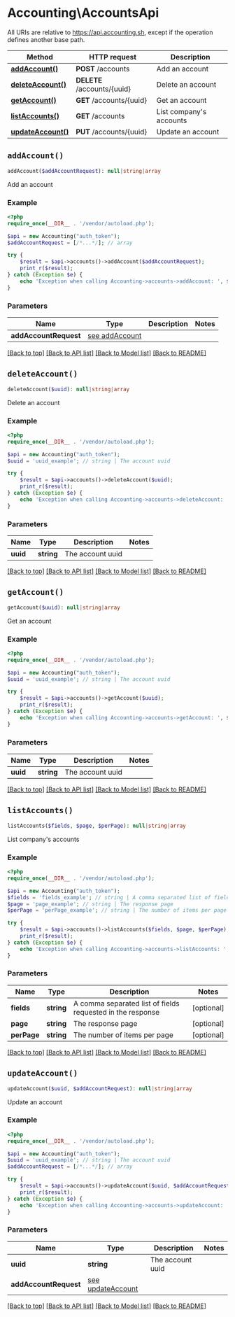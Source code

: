 # Accounting\AccountsApi

All URIs are relative to https://api.accounting.sh, except if the operation defines another base path.

| Method | HTTP request | Description |
| ------------- | ------------- | ------------- |
| [**addAccount()**](AccountsApi.md#addAccount) | **POST** /accounts | Add an account |
| [**deleteAccount()**](AccountsApi.md#deleteAccount) | **DELETE** /accounts/{uuid} | Delete an account |
| [**getAccount()**](AccountsApi.md#getAccount) | **GET** /accounts/{uuid} | Get an account |
| [**listAccounts()**](AccountsApi.md#listAccounts) | **GET** /accounts | List company&#39;s accounts |
| [**updateAccount()**](AccountsApi.md#updateAccount) | **PUT** /accounts/{uuid} | Update an account |


## `addAccount()`

```php
addAccount($addAccountRequest): null|string|array
```

Add an account

### Example

```php
<?php
require_once(__DIR__ . '/vendor/autoload.php');

$api = new Accounting("auth_token");
$addAccountRequest = [/*...*/]; // array

try {
    $result = $api->accounts()->addAccount($addAccountRequest);
    print_r($result);
} catch (Exception $e) {
    echo 'Exception when calling Accounting->accounts->addAccount: ', $e->getMessage(), PHP_EOL;
}

```

### Parameters

| Name | Type | Description  | Notes |
| ------------- | ------------- | ------------- | ------------- |
| **addAccountRequest** | [see addAccount](https://api.accounting.sh/swagger.html#operation/addAccount)|  | |

[[Back to top]](#) [[Back to API list]](../../README.md#endpoints)
[[Back to Model list]](../../README.md#models)
[[Back to README]](../../README.md)

## `deleteAccount()`

```php
deleteAccount($uuid): null|string|array
```

Delete an account

### Example

```php
<?php
require_once(__DIR__ . '/vendor/autoload.php');

$api = new Accounting("auth_token");
$uuid = 'uuid_example'; // string | The account uuid

try {
    $result = $api->accounts()->deleteAccount($uuid);
    print_r($result);
} catch (Exception $e) {
    echo 'Exception when calling Accounting->accounts->deleteAccount: ', $e->getMessage(), PHP_EOL;
}

```

### Parameters

| Name | Type | Description  | Notes |
| ------------- | ------------- | ------------- | ------------- |
| **uuid** | **string**| The account uuid | |

[[Back to top]](#) [[Back to API list]](../../README.md#endpoints)
[[Back to Model list]](../../README.md#models)
[[Back to README]](../../README.md)

## `getAccount()`

```php
getAccount($uuid): null|string|array
```

Get an account

### Example

```php
<?php
require_once(__DIR__ . '/vendor/autoload.php');

$api = new Accounting("auth_token");
$uuid = 'uuid_example'; // string | The account uuid

try {
    $result = $api->accounts()->getAccount($uuid);
    print_r($result);
} catch (Exception $e) {
    echo 'Exception when calling Accounting->accounts->getAccount: ', $e->getMessage(), PHP_EOL;
}

```

### Parameters

| Name | Type | Description  | Notes |
| ------------- | ------------- | ------------- | ------------- |
| **uuid** | **string**| The account uuid | |

[[Back to top]](#) [[Back to API list]](../../README.md#endpoints)
[[Back to Model list]](../../README.md#models)
[[Back to README]](../../README.md)

## `listAccounts()`

```php
listAccounts($fields, $page, $perPage): null|string|array
```

List company's accounts

### Example

```php
<?php
require_once(__DIR__ . '/vendor/autoload.php');

$api = new Accounting("auth_token");
$fields = 'fields_example'; // string | A comma separated list of fields requested in the response
$page = 'page_example'; // string | The response page
$perPage = 'perPage_example'; // string | The number of items per page

try {
    $result = $api->accounts()->listAccounts($fields, $page, $perPage);
    print_r($result);
} catch (Exception $e) {
    echo 'Exception when calling Accounting->accounts->listAccounts: ', $e->getMessage(), PHP_EOL;
}

```

### Parameters

| Name | Type | Description  | Notes |
| ------------- | ------------- | ------------- | ------------- |
| **fields** | **string**| A comma separated list of fields requested in the response | [optional] |
| **page** | **string**| The response page | [optional] |
| **perPage** | **string**| The number of items per page | [optional] |

[[Back to top]](#) [[Back to API list]](../../README.md#endpoints)
[[Back to Model list]](../../README.md#models)
[[Back to README]](../../README.md)

## `updateAccount()`

```php
updateAccount($uuid, $addAccountRequest): null|string|array
```

Update an account

### Example

```php
<?php
require_once(__DIR__ . '/vendor/autoload.php');

$api = new Accounting("auth_token");
$uuid = 'uuid_example'; // string | The account uuid
$addAccountRequest = [/*...*/]; // array

try {
    $result = $api->accounts()->updateAccount($uuid, $addAccountRequest);
    print_r($result);
} catch (Exception $e) {
    echo 'Exception when calling Accounting->accounts->updateAccount: ', $e->getMessage(), PHP_EOL;
}

```

### Parameters

| Name | Type | Description  | Notes |
| ------------- | ------------- | ------------- | ------------- |
| **uuid** | **string**| The account uuid | |
| **addAccountRequest** | [see updateAccount](https://api.accounting.sh/swagger.html#operation/updateAccount)|  | |

[[Back to top]](#) [[Back to API list]](../../README.md#endpoints)
[[Back to Model list]](../../README.md#models)
[[Back to README]](../../README.md)
